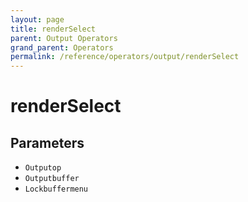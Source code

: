 ```yaml
---
layout: page
title: renderSelect
parent: Output Operators
grand_parent: Operators
permalink: /reference/operators/output/renderSelect
---
```


# renderSelect

## Parameters

* `Outputop`
* `Outputbuffer`
* `Lockbuffermenu`
